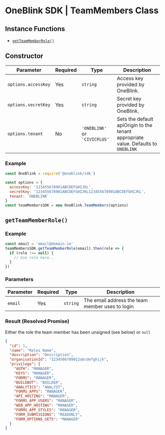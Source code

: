 # OneBlink SDK | TeamMembers Class

## Instance Functions

- [`getTeamMemberRole()`](#getteammemberrole)

## Constructor

| Parameter           | Required | Type                          | Description                                                                        |
| ------------------- | -------- | ----------------------------- | ---------------------------------------------------------------------------------- |
| `options.accessKey` | Yes      | `string`                      | Access key provided by OneBlink.                                                   |
| `options.secretKey` | Yes      | `string`                      | Secret key provided by OneBlink.                                                   |
| `options.tenant`    | No       | `'ONEBLINK'` or `'CIVICPLUS'` | Sets the default apiOrigin to the tenant appropriate value. Defaults to `ONEBLINK` |

### Example

```javascript
const OneBlink = require('@oneblink/sdk')

const options = {
  accessKey: '123455678901ABCDEFGHIJKL',
  secretKey: '123455678901ABCDEFGHIJKL123455678901ABCDEFGHIJKL',
  tenant: `ONEBLINK`
}
const teamMembersSDK = new OneBlink.TeamMembers(options)
```

## `getTeamMemberRole()`

### Example

```javascript
const email = 'email@domain.io'
teamMembersSDK.getTeamMemberRole(email).then(role => {
  if (role !== null) {
    // Use role here...
  }
})
```

### Parameters

| Parameter | Required | Type     | Description                                     |
| --------- | -------- | -------- | ----------------------------------------------- |
| `email`   | Yes      | `string` | The email address the team member uses to login |

### Result (Resolved Promise)

Either the role the team member has been unsigned (see below) or `null`

```json
{
  "id": 1,
  "name": "Roles Name",
  "description": "Description",
  "organisationId": "1234566789012abcdefghijk",
  "privilege": {
    "AUTH": "MANAGER",
    "KEYS": "MANAGER",
    "FORMS": "MANAGER",
    "BUILDBOT": "BUILDER",
    "ANALYTICS": "ANALYST",
    "FORMS_APPS": "MANAGER",
    "API_HOSTING": "MANAGER",
    "FORMS_APP_USERS": "MANAGER",
    "WEB_APP_HOSTING": "MANAGER",
    "FORMS_APP_STYLES": "MANAGER",
    "FORM_SUBMISSIONS": "READONLY",
    "FORM_OPTIONS_SETS": "MANAGER"
  }
}
```
